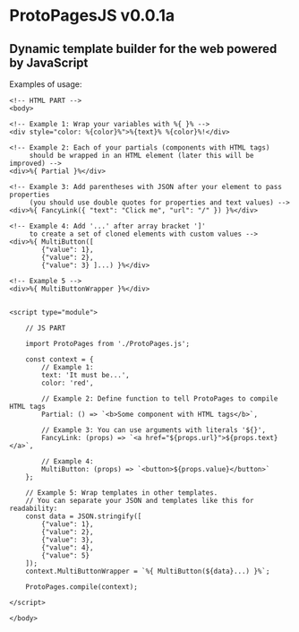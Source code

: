 # ProtoPagesJS v0.0.1a

## Dynamic template builder for the web powered by JavaScript

Examples of usage:

	<!-- HTML PART -->
	<body>
	
	<!-- Example 1: Wrap your variables with %{ }% -->
	<div style="color: %{color}%">%{text}% %{color}%!</div>
	
	<!-- Example 2: Each of your partials (components with HTML tags)
		 should be wrapped in an HTML element (later this will be improved) -->
	<div>%{ Partial }%</div>
	
	<!-- Example 3: Add parentheses with JSON after your element to pass properties
		 (you should use double quotes for properties and text values) -->
	<div>%{ FancyLink({ "text": "Click me", "url": "/" }) }%</div>
	
	<!-- Example 4: Add '...' after array bracket ']'
		 to create a set of cloned elements with custom values -->
	<div>%{ MultiButton([
			{"value": 1}, 
			{"value": 2}, 
			{"value": 3} ]...) }%</div>
	
	<!-- Example 5 -->
	<div>%{ MultiButtonWrapper }%</div>
	
	
	<script type="module">
	
		// JS PART 
		
		import ProtoPages from './ProtoPages.js';
		
		const context = {
			// Example 1:
			text: 'It must be...',
			color: 'red',
			
			// Example 2: Define function to tell ProtoPages to compile HTML tags 
			Partial: () => `<b>Some component with HTML tags</b>`,
			
			// Example 3: You can use arguments with literals '${}',
			FancyLink: (props) => `<a href="${props.url}">${props.text}</a>`,
			
			// Example 4:
			MultiButton: (props) => `<button>${props.value}</button>` 
		};	
		
		// Example 5: Wrap templates in other templates.
		// You can separate your JSON and templates like this for readability:
		const data = JSON.stringify([
			{"value": 1}, 
			{"value": 2}, 
			{"value": 3}, 
			{"value": 4}, 
			{"value": 5}
		]);
		context.MultiButtonWrapper = `%{ MultiButton(${data}...) }%`;
		
		ProtoPages.compile(context);
		
	</script>
	
	</body>